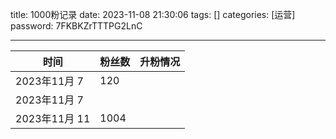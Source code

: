 title: 1000粉记录 
date: 2023-11-08 21:30:06 
tags: []
categories: [运营]
password: 7FKBKZrTTTPG2LnC

---
 <!--more-->

 

| 时间          | 粉丝数 | 升粉情况 |
| ------------- | ------ | -------- |
| 2023年11月 7  | 120    |          |
| 2023年11月 7  |        |          |
| 2023年11月 11 | 1004   |          |

